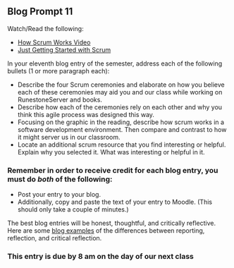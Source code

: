 ## Blog Prompt 11

Watch/Read the following:
- [How Scrum Works Video](https://www.youtube.com/watch?v=js8qoCVuQko)
- [Just Getting Started with Scrum](https://www.scruminc.com/just-getting-started-with-scrum/)

In your eleventh blog entry of the semester, address each of the following bullets (1 or more paragraph each):
- Describe the four Scrum ceremonies and elaborate on how you believe each of these ceremonies may aid you and our class while working on RunestoneServer and books.
- Describe how each of the ceremonies rely on each other and why you think this agile process was designed this way.
- Focusing on the graphic in the reading, describe how scrum works in a software development environment. Then compare and contrast to how it might server us in our classroom.
- Locate an additional scrum resource that you find interesting or helpful. Explain why you selected it. What was interesting or helpful in it.

### Remember in order to receive credit for each blog entry, you must do *both* of the following:

  - Post your entry to your blog.
  - Additionally, copy and paste the text of your entry to Moodle. (This should only take a couple of minutes.)

The best blog entries will be honest, thoughtful, and critically reflective. Here are some [blog examples](blogreflection.md)
of the differences between reporting, reflection, and critical reflection.

### This entry is due by 8 am on the day of our next class
